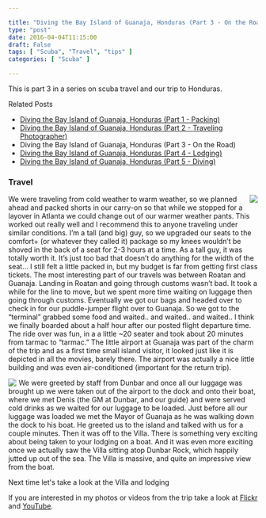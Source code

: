 ```yaml
---

title: "Diving the Bay Island of Guanaja, Honduras (Part 3 - On the Road)"
type: "post"
date: 2016-04-04T11:15:00
draft: False
tags: [ "Scuba", "Travel", "tips" ]
categories: [ "Scuba" ]

---
```


<p>This is part 3 in a series on scuba travel and our trip to Honduras.</p>    <p>Related Posts</p>  <ul>   <li><a href="http://duanenewman.net/blog/post/2016/03/22/Diving-the-Bay-Island-of-Guanaja-Honduras-(Part-1-Packing).aspx">Diving the Bay Island of Guanaja, Honduras (Part 1 - Packing)</a> </li>    <li><a href="http://duanenewman.net/blog/post/2016/03/28/Diving-the-Bay-Island-of-Guanaja-Honduras-(Part-2-Traveling-Photographer).aspx">Diving the Bay Island of Guanaja, Honduras (Part 2 - Traveling Photographer)</a> </li>    <li>Diving the Bay Island of Guanaja, Honduras (Part 3 - On the Road)</li>    <li><a href="http://duanenewman.net/blog/post/2016/04/11/Diving-the-Bay-Island-of-Guanaja-Honduras-(Part-4-Lodging).aspx">Diving the Bay Island of Guanaja, Honduras (Part 4 - Lodging)</a> </li>    <li><a href="http://duanenewman.net/blog/post/2016/04/18/Diving-the-Bay-Island-of-Guanaja-Honduras-(Part-5-Diving).aspx">Diving the Bay Island of Guanaja, Honduras (Part 5 - Diving)</a> </li> </ul>  <h3>Travel</h3>  

<img style="float:right;margin-left:5px;" src="/blog/image.axd?picture=%2f2016%2f04%2fGuanajaAirplane.jpg">

<p>We were traveling from cold weather to warm weather, so we planned ahead and packed shorts in our carry-on so that while we stopped for a layover in Atlanta we could change out of our warmer weather pants. This worked out really well and I recommend this to anyone traveling under similar conditions. I’m a tall (and big) guy, so we upgraded our seats to the comfort+ (or whatever they called it) package so my knees wouldn’t be shoved in the back of a seat for 2-3 hours at a time. As a tall guy, it was totally worth it. It’s just too bad that doesn’t do anything for the width of the seat… I still felt a little packed in, but my budget is far from getting first class tickets. The most interesting part of our travels was between Roatan and Guanaja. Landing in Roatan and going through customs wasn’t bad. It took a while for the line to move, but we spent more time waiting on luggage then going through customs. Eventually we got our bags and headed over to check in for our puddle-jumper flight over to Guanaja. So we got to the “terminal” grabbed some food and waited.. and waited.. and waited.. I think we finally boarded about a half hour after our posted flight departure time. The ride over was fun, in a a little ~20 seater and took about 20 minutes from tarmac to “tarmac.” The little airport at Guanaja was part of the charm of the trip and as a first time small island visitor, it looked just like it is depicted in all the movies, barely there. The airport was actually a nice little building and was even air-conditioned (important for the return trip).</p>  

<img style="float:left;margin-right:5px;" src="/blog/image.axd?picture=%2f2016%2f04%2fGuanajaAirport.jpg">

<p>We were greeted by staff from Dunbar and once all our luggage was brought up we were taken out of the airport to the dock and onto their boat, where we met Denis (the GM at Dunbar, and our guide) and were served cold drinks as we waited for our luggage to be loaded. Just before all our luggage was loaded we met the Mayor of Guanaja as he was walking down the dock to his boat. He greeted us to the island and talked with us for a couple minutes. Then it was off to the Villa. There is something very exciting about being taken to your lodging on a boat. And it was even more exciting once we actually saw the Villa sitting atop Dunbar Rock, which happily jutted up out of the sea. The Villa is massive, and quite an impressive view from the boat.</p>  <p style="clear:both;">Next time let's take a look at the Villa and lodging</p>
<p>If you are interested in my photos or videos from the trip take a look at <a href="https://www.flickr.com/photos/duane_newman/albums/72157663757529681" target="_blank">Flickr</a> and <a href="https://www.youtube.com/playlist?list=PLSyl1r1zgegfeOijvvL5ttXiS1sEW9Btm" target="_blank">YouTube</a>.</p>
